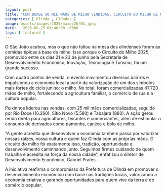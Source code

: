 ```yaml
---
layout: post
title: "COM QUASE 50 MIL MÃOS DE MILHO VENDIDAS, CIRCUITO DO MILHO DE OLINDA 2025 IMPULSIONA ECONOMIA LOCAL"
categories: [ Olinda , Cidades ]
image: assets/images/2025/maio/25/03.jpeg
date:   2025-06-25 01:40:00 -0300
tags: [ featured ]
---
```

O São João acabou, mas o que não faltou na mesa dos olindenses foram as comidas típicas à base de milho. Isso porque o Circuito do Milho 2025, promovido entre os dias 21 e 23 de junho pela Secretaria de Desenvolvimento Econômico, Inovação, Tecnologia e Turismo, foi um grande sucesso.

Com quatro pontos de venda, o evento movimentou diversos bairros e impulsionou a economia local a partir da valorização de um dos símbolos mais fortes do ciclo junino: o milho. No total, foram comercializadas 47.720 mãos de milho, fortalecendo a agricultura familiar, o comércio de rua e a cultura popular.

Peixinhos liderou nas vendas, com 25 mil mãos comercializadas, seguido por Rio Doce (16.260), Sítio Novo (5.580) e Tabajara (880). A ação gerou renda direta para agricultores, feirantes e comerciantes, além de estimular o consumo de derivados como pamonha, canjica e bolo de milho.

"A gente acredita que desenvolver a economia também passa por valorizar nossas raízes, nossa cultura e quem faz Olinda com as próprias mãos. O circuito do milho foi exatamente isso, tradição, oportunidade e desenvolvimento caminhando junto. Seguimos firmes cuidando de quem trabalha e acredita na força da nossa cidade",  enfatizou o diretor de Desenvolvimento Econômico, Gabriel Prates.

A iniciativa reafirma o compromisso da Prefeitura de Olinda em promover o desenvolvimento econômico com base nas tradições locais, valorizando a economia criativa e gerando oportunidades para quem vive da terra e do comércio popular.